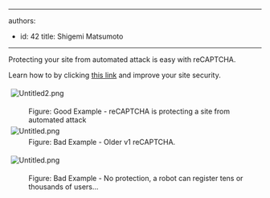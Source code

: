 

---
authors:
  - id: 42
    title: Shigemi Matsumoto
---




<span class='intro'> ​​​Protecting your site from automated attack&#160;is easy with reCAPTCHA.&#160; </span>

<p>​Learn how to by clicking&#160;<a href="https&#58;//shigemimatsumoto.wordpress.com/2015/04/27/protecting-mvc-web-application-with-recaptcha-22/" target="_blank">this ​link​</a>&#160;and&#160;improve your site security.​​​</p><p>
   <img src="/PublishingImages/Good%20reCAPTCHA.png" alt="Untitled2.png" style="margin&#58;5px;" />
   <br>
</p><dd class="ssw15-rteElement-FigureGood">​​​Figure&#58; Good Example - reCAPTCHA is protecting a site from automated attack</dd><dt>
   <span><img src="/PublishingImages/abd5fe_Untitled2.png" alt="Untitled.png" style="margin&#58;5px;" /></span><br></dt><dd class="ssw15-rteElement-FigureBad">Figu​r​​​​​​​e&#58; Bad&#160;Example - Older v1 reCAPTCHA.<br></dd><p>
   <img src="/PublishingImages/4141c3_Untitled.png" alt="Untitled.png" style="margin&#58;5px;" />
   <br>
</p><dd class="ssw15-rteElement-FigureBad">Figu​r​​​​​​​e&#58; Bad&#160;Example - No protection, a robot can register tens or thousands of users...</dd><p>
   <br>
</p>



